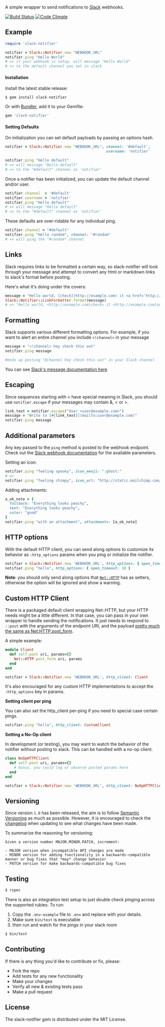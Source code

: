 A simple wrapper to send notifications to [Slack](https://slack.com/) webhooks.

[![Build Status](https://travis-ci.org/stevenosloan/slack-notifier.svg?branch=master)](https://travis-ci.org/stevenosloan/slack-notifier)  [![Code Climate](https://codeclimate.com/github/stevenosloan/slack-notifier.svg)](https://codeclimate.com/github/stevenosloan/slack-notifier)


## Example

```ruby
require 'slack-notifier'

notifier = Slack::Notifier.new "WEBHOOK_URL"
notifier.ping "Hello World"
# => if your webhook is setup, will message "Hello World"
# => to the default channel you set in slack
```


#### Installation

Install the latest stable release:

```
$ gem install slack-notifier
```

Or with [Bundler](http://bundler.io/), add it to your Gemfile:

```ruby
gem 'slack-notifier'
```


#### Setting Defaults

On initialization you can set default payloads by passing an options hash.

```ruby
notifier = Slack::Notifier.new "WEBHOOK_URL", channel: '#default',
                                              username: 'notifier'

notifier.ping "Hello default"
# => will message "Hello default"
# => to the "#default" channel as 'notifier'
```

Once a notifier has been initialized, you can update the default channel and/or user.

```ruby
notifier.channel  = '#default'
notifier.username = 'notifier'
notifier.ping "Hello default"
# => will message "Hello default"
# => to the "#default" channel as 'notifier'
```

These defaults are over-ridable for any individual ping.

```ruby
notifier.channel = "#default"
notifier.ping "Hello random", channel: "#random"
# => will ping the "#random" channel
```


## Links

Slack requires links to be formatted a certain way, so slack-notifier will look through your message and attempt to convert any html or markdown links to slack's format before posting.

Here's what it's doing under the covers:

```ruby
message = "Hello world, [check](http://example.com) it <a href='http://example.com'>out</a>"
Slack::Notifier::LinkFormatter.format(message)
# => "Hello world, <http://example.com|check> it <http://example.com|out>"
```

## Formatting

Slack supports various different formatting options.  For example, if you want to alert an entire channel you include `<!channel>` in your message

```ruby
message = "<!channel> hey check this out"
notifier.ping message

#ends up posting "@channel hey check this out" in your Slack channel
```

You can see [Slack's message documentation here](https://api.slack.com/docs/formatting) 

## Escaping

Since sequences starting with < have special meaning in Slack, you should use `notifier.escape` if your messages may contain &, < or >.

```ruby
link_text = notifier.escape("User <user@example.com>")
message = "Write to [#{link_text}](mailto:user@example.com)"
notifier.ping message
```

## Additional parameters

Any key passed to the `ping` method is posted to the webhook endpoint. Check out the [Slack webhook documentation](https://api.slack.com/incoming-webhooks) for the available parameters.

Setting an icon:

```ruby
notifier.ping "feeling spooky", icon_emoji: ":ghost:"
# or
notifier.ping "feeling chimpy", icon_url: "http://static.mailchimp.com/web/favicon.png"
```

Adding attachments:

```ruby
a_ok_note = {
  fallback: "Everything looks peachy",
  text: "Everything looks peachy",
  color: "good"
}
notifier.ping "with an attachment", attachments: [a_ok_note]
```


## HTTP options

With the default HTTP client, you can send along options to customize its behavior as `:http_options` params when you ping or initialize the notifier.

```ruby
notifier = Slack::Notifier.new 'WEBHOOK_URL', http_options: { open_timeout: 5 }
notifier.ping "hello", http_options: { open_timeout: 10 }
```

**Note**: you should only send along options that [`Net::HTTP`](http://ruby-doc.org/stdlib-2.2.0/libdoc/net/http/rdoc/Net/HTTP.html) has as setters, otherwise the option will be ignored and show a warning.


## Custom HTTP Client

There is a packaged default client wrapping Net::HTTP, but your HTTP needs might be a little different. In that case, you can pass in your own wrapper to handle sending the notifications. It just needs to respond to `::post` with the arguments of the endpoint URI, and the payload [pretty much the same as Net:HTTP.post_form](http://ruby-doc.org/stdlib-2.1.2/libdoc/net/http/rdoc/Net/HTTP.html#method-c-post_form).

A simple example:
```ruby
module Client
  def self.post uri, params={}
    Net::HTTP.post_form uri, params
  end
end

notifier = Slack::Notifier.new 'WEBHOOK_URL', http_client: Client
```

It's also encouraged for any custom HTTP implementations to accept the `:http_options` key in params.

**Setting client per ping**

You can also set the http_client per-ping if you need to special case certain pings.

```ruby
notifier.ping "hello", http_client: CustomClient
```

**Setting a No-Op client**

In development (or testing), you may want to watch the behavior of the notifier without posting to slack. This can be handled with a no-op client.

```ruby
class NoOpHTTPClient
  def self.post uri, params={}
    # bonus, you could log or observe posted params here
  end
end

notifier = Slack::Notifier.new 'WEBHOOK_URL', http_client: NoOpHTTPClient
```


Versioning
----------

Since version `1.0` has been released, the aim is to follow [Semantic Versioning](http://semver.org/) as much as possible. However, it is encouraged to check the [changelog](changelog.md) when updating to see what changes have been made.

To summarize the reasoning for versioning:

```
Given a version number MAJOR.MINOR.PATCH, increment:

- MAJOR version when incompatible API changes are made
- MINOR version for adding functionality in a backwards-compatible manner or bug fixes that *may* change behavior
- PATCH version for make backwards-compatible bug fixes
```

Testing
-------

```bash
$ rspec
```

There is also an integration test setup to just double check pinging across the supported rubies. To run:

1. Copy the `.env-example` file to `.env` and replace with your details.
2. Make sure `bin/test` is executable
3. then run and watch for the pings in your slack room

```bash
$ bin/test
```


Contributing
------------

If there is any thing you'd like to contribute or fix, please:

- Fork the repo
- Add tests for any new functionality
- Make your changes
- Verify all new & existing tests pass
- Make a pull request


License
-------
The slack-notifier gem is distributed under the MIT License.
